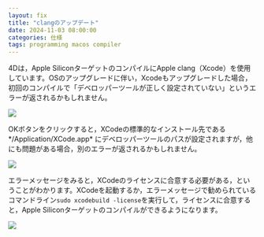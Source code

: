 ```yaml
---
layout: fix
title: "clangのアップデート"
date: 2024-11-03 08:00:00
categories: 仕様
tags: programming macos compiler
---
```


4Dは，Apple SiliconターゲットのコンパイルにApple clang（Xcode）を使用しています。OSのアップグレードに伴い，Xcodeもアップグレードした場合，初回のコンパイルで「デベロッパーツールが正しく設定されていない」というエラーが返されるかもしれません。

![](https://github.com/user-attachments/assets/854cbae3-aecb-4c58-a5e2-d54a84c9109a)

OKボタンをクリックすると，XCodeの標準的なインストール先である*/Application/XCode.app* にデベロッパーツールのパスが設定されますが，他にも問題がある場合，別のエラーが返されるかもしれません。

![](https://github.com/user-attachments/assets/a026c1cf-d784-4ba0-a45c-fe9c6bc34ca4)

エラーメッセージをみると，XCodeのライセンスに合意する必要がある，ということがわかります。XCodeを起動するか，エラーメッセージで勧められているコマンドライン`sudo xcodebuild -license`を実行して，ライセンスに合意すると，Apple Siliconターゲットのコンパイルができるようになります。

![](https://github.com/user-attachments/assets/791f363e-e8de-4023-9591-700129be08b7)
